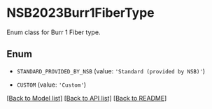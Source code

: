 # NSB2023Burr1FiberType

Enum class for Burr 1 Fiber type.

## Enum

* `STANDARD_PROVIDED_BY_NSB` (value: `'Standard (provided by NSB)'`)

* `CUSTOM` (value: `'Custom'`)

[[Back to Model list]](../README.md#documentation-for-models) [[Back to API list]](../README.md#documentation-for-api-endpoints) [[Back to README]](../README.md)


